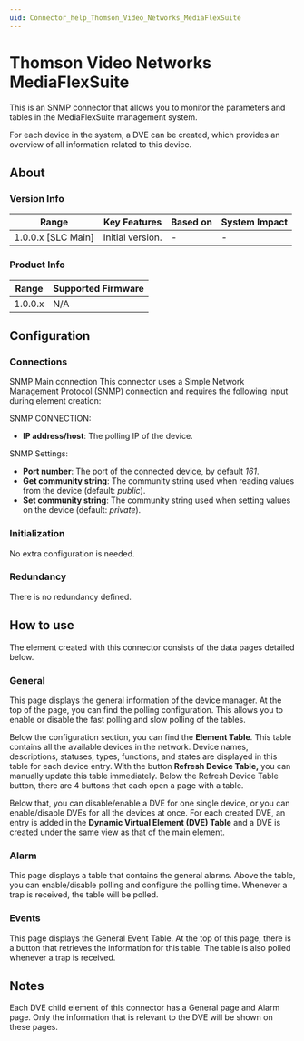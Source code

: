 ```yaml
---
uid: Connector_help_Thomson_Video_Networks_MediaFlexSuite
---
```


# Thomson Video Networks MediaFlexSuite

This is an SNMP connector that allows you to monitor the parameters and tables in the MediaFlexSuite management system.

For each device in the system, a DVE can be created, which provides an overview of all information related to this device.

## About

### Version Info

| Range                | Key Features     | Based on     | System Impact     |
|----------------------|------------------|--------------|-------------------|
| 1.0.0.x [SLC Main]   | Initial version. | -            | -                 |

### Product Info

| Range     | Supported Firmware     |
|-----------|------------------------|
| 1.0.0.x   | N/A                    |

## Configuration

### Connections

SNMP Main connection
This connector uses a Simple Network Management Protocol (SNMP) connection and requires the following input during element creation:

SNMP CONNECTION:

- **IP address/host**: The polling IP of the device.

SNMP Settings:

- **Port number**: The port of the connected device, by default *161*.
- **Get community string**: The community string used when reading values from the device (default: *public*).
- **Set community string**: The community string used when setting values on the device (default: *private*).

### Initialization

No extra configuration is needed.

### Redundancy

There is no redundancy defined.

## How to use

The element created with this connector consists of the data pages detailed below.

### General

This page displays the general information of the device manager. At the top of the page, you can find the polling configuration. This allows you to enable or disable the fast polling and slow polling of the tables.

Below the configuration section, you can find the **Element Table**. This table contains all the available devices in the network. Device names, descriptions, statuses, types, functions, and states are displayed in this table for each device entry. With the button **Refresh Device Table,** you can manually update this table immediately. Below the Refresh Device Table button, there are 4 buttons that each open a page with a table.

Below that, you can disable/enable a DVE for one single device, or you can enable/disable DVEs for all the devices at once.
For each created DVE, an entry is added in the **Dynamic Virtual Element (DVE) Table** and a DVE is created under the same view as that of the main element.

### Alarm

This page displays a table that contains the general alarms. Above the table, you can enable/disable polling and configure the polling time. Whenever a trap is received, the table will be polled.

### Events

This page displays the General Event Table. At the top of this page, there is a button that retrieves the information for this table. The table is also polled whenever a trap is received.

## Notes

Each DVE child element of this connector has a General page and Alarm page. Only the information that is relevant to the DVE will be shown on these pages.
